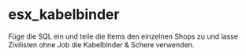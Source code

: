 # esx_kabelbinder

Füge die SQL ein und teile die Items den einzelnen Shops zu und lasse Zivilisten ohne Job die Kabelbinder & Schere verwenden.
